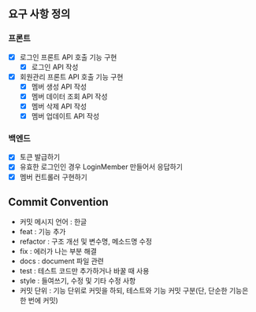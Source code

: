 ## 요구 사항 정의
### 프론트
- [x] 로그인 프론트 API 호출 기능 구현
    - [x] 로그인 API 작성
      
- [x] 회원관리 프론트 API 호출 기능 구현
    - [x] 멤버 생성 API 작성
    - [x] 멤버 데이터 조회 API 작성
    - [x] 멤버 삭제 API 작성
    - [x] 멤버 업데이트 API 작성
    
### 백엔드
- [x] 토큰 발급하기
- [x] 유효한 로그인인 경우 LoginMember 만들어서 응답하기
- [x] 멤버 컨트롤러 구현하기

## Commit Convention
- 커밋 메시지 언어 : 한글
- feat : 기능 추가
- refactor : 구조 개선 및 변수명, 메소드명 수정
- fix : 에러가 나는 부분 해결
- docs : document 파일 관련
- test : 테스트 코드만 추가하거나 바꿀 때 사용
- style : 들여쓰기, 수정 및 기타 수정 사항
- 커밋 단위 : 기능 단위로 커밋을 하되, 테스트와 기능 커밋 구분(단, 단순한 기능은 한 번에 커밋)
